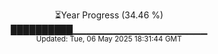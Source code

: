 <p align="center">
⏳Year Progress (34.46 %) <br>
██████████▁▁▁▁▁▁▁▁▁▁▁▁▁▁▁▁▁▁▁▁ <br>
<sub>Updated: Tue, 06 May 2025 18:31:44 GMT</sub>
</p>

